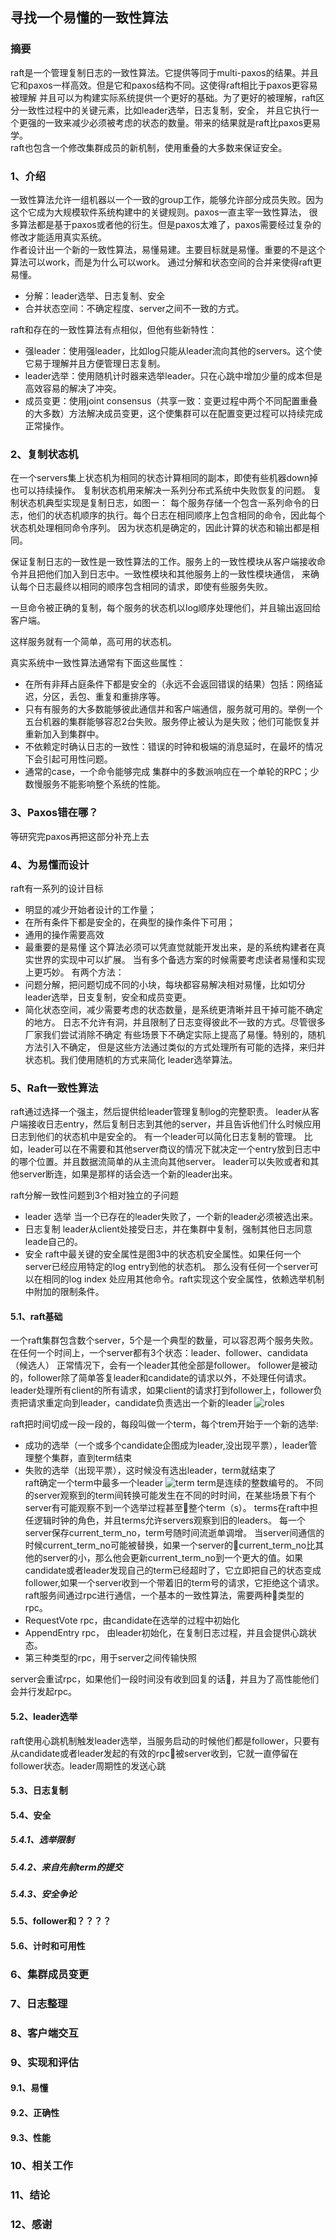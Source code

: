 ## 寻找一个易懂的一致性算法

### 摘要
raft是一个管理复制日志的一致性算法。它提供等同于multi-paxos的结果。并且它和paxos一样高效。但是它和paxos结构不同。这使得raft相比于paxos更容易被理解
并且可以为构建实际系统提供一个更好的基础。为了更好的被理解，raft区分一致性过程中的关键元素，比如leader选举，日志复制，安全，
并且它执行一个更强的一致来减少必须被考虑的状态的数量。带来的结果就是raft比paxos更易学。  
raft也包含一个修改集群成员的新机制，使用重叠的大多数来保证安全。

### 1、介绍
一致性算法允许一组机器以一个一致的group工作，能够允许部分成员失败。因为这个它成为大规模软件系统构建中的关键规则。paxos一直主宰一致性算法，
很多算法都是基于paxos或者他的衍生。但是paxos太难了，paxos需要经过复杂的修改才能适用真实系统。  
作者设计出一个新的一致性算法，易懂易建。主要目标就是易懂。重要的不是这个算法可以work，而是为什么可以work。
通过分解和状态空间的合并来使得raft更易懂。
* 分解：leader选举、日志复制、安全
* 合并状态空间：不确定程度、server之间不一致的方式。

raft和存在的一致性算法有点相似，但他有些新特性：
* 强leader：使用强leader，比如log只能从leader流向其他的servers。这个使它易于理解并且方便管理日志复制。
* leader选举：使用随机计时器来选举leader。只在心跳中增加少量的成本但是高效容易的解决了冲突。
* 成员变更：使用joint consensus（共享一致：变更过程中两个不同配置重叠的大多数）方法解决成员变更，这个使集群可以在配置变更过程可以持续完成正常操作。

### 2、复制状态机
在一个servers集上状态机为相同的状态计算相同的副本，即使有些机器down掉也可以持续操作。
复制状态机用来解决一系列分布式系统中失败恢复的问题。
复制状态机典型实现是复制日志，如图一：
每个服务存储一个包含一系列命令的日志，他们的状态机顺序的执行。每个日志在相同顺序上包含相同的命令，因此每个状态机处理相同命令序列。
因为状态机是确定的，因此计算的状态和输出都是相同。

保证复制日志的一致性是一致性算法的工作。服务上的一致性模块从客户端接收命令并且把他们加入到日志中。一致性模块和其他服务上的一致性模块通信，
来确认每个日志最终以相同的顺序包含相同的请求，即使有些服务失败。

一旦命令被正确的复制，每个服务的状态机以log顺序处理他们，并且输出返回给客户端。

这样服务就有一个简单，高可用的状态机。

真实系统中一致性算法通常有下面这些属性：
* 在所有非拜占庭条件下都是安全的（永远不会返回错误的结果）包括：网络延迟，分区，丢包、重复和重排序等。
* 只有有服务的大多数能够彼此通信并和客户端通信，服务就可用的。举例一个五台机器的集群能够容忍2台失败。服务停止被认为是失败；他们可能恢复并重新加入到集群中。
* 不依赖定时确认日志的一致性：错误的时钟和极端的消息延时，在最坏的情况下会引起可用性问题。
* 通常的case，一个命令能够完成 集群中的多数派响应在一个单轮的RPC；少数慢服务不能影响整个系统的性能。

### 3、Paxos错在哪？
等研究完paxos再把这部分补充上去
### 4、为易懂而设计
raft有一系列的设计目标
* 明显的减少开始者设计的工作量；
* 在所有条件下都是安全的，在典型的操作条件下可用；
* 通用的操作需要高效
* 最重要的是易懂
这个算法必须可以凭直觉就能开发出来，是的系统构建者在真实世界的实现中可以扩展。
当有多个备选方案的时候需要考虑读者易懂和实现上更巧妙。
有两个方法：
* 问题分解，把问题切成不同的小块，每块都容易解决相对易懂，比如切分leader选举，日支复制，安全和成员变更。
* 简化状态空间，减少需要考虑的状态数量，是系统更清晰并且干掉可能不确定的地方。
  日志不允许有洞，并且限制了日志变得彼此不一致的方式。尽管很多厂家我们尝试消除不确定
  有些场景下不确定实际上提高了易懂。特别的，随机方法引入不确定，
  但是这些方法通过类似的方式处理所有可能的选择，来归并状态机。我们使用随机的方式来简化
  leader选举算法。

### 5、Raft一致性算法
raft通过选择一个强主，然后提供给leader管理复制log的完整职责。
leader从客户端接收日志entry，然后复制日志到其他的server，并且告诉他们什么时候应用日志到他们的状态机中是安全的。
有一个leader可以简化日志复制的管理。
比如，leader可以在不需要和其他server商议的情况下就决定一个entry放到日志中的哪个位置。并且数据流简单的从主流向其他server。
leader可以失败或者和其他server断连，如果是那样的话会选一个新的leader出来。

raft分解一致性问题到3个相对独立的子问题
* leader 选举
  当一个已存在的leader失败了，一个新的leader必须被选出来。
* 日志复制
  leader从client处接受日志，并在集群中复制，强制其他日志同意leade自己的。
* 安全
  raft中最关键的安全属性是图3中的状态机安全属性。如果任何一个server已经应用特定的log entry到他的状态机。
  那么没有任何一个server可以在相同的log index 处应用其他命令。raft实现这个安全属性，依赖选举机制中附加的限制条件。

#### 5.1、raft基础
一个raft集群包含数个server，5个是一个典型的数量，可以容忍两个服务失败。
在任何一个时间上，一个server都有3个状态：leader、follower、candidata （候选人）
正常情况下，会有一个leader其他全部是follower。
follower是被动的，follower除了简单答复leader和candidate的请求以外，不处理任何请求。
leader处理所有client的所有请求，如果client的请求打到follower上，follower负责把请求重定向到leader，candidate负责选出一个新的leader
![roles](../../images/raft/roles.png)

raft把时间切成一段一段的，每段叫做一个term，每个trem开始于一个新的选举:
* 成功的选举（一个或多个candidate企图成为leader,没出现平票），leader管理整个集群，直到term结束
* 失败的选举（出现平票），这时候没有选出leader，term就结束了   
raft确定一个term中最多一个leader
![term](../../images/raft/term.png)
term是连续的整数编号的。
不同的server观察到的term间转换可能发生在不同的时时间，在某些场景下有个server有可能观察不到一个选举过程甚至整个term（s）。
terms在raft中担任逻辑时钟的角色，并且terms允许servers观察到旧的leaders。
每一个server保存current_term_no，term号随时间流逝单调增。
当server间通信的时候current_term_no可能被替换，如果一个server的current_term_no比其他的server的小，那么他会更新current_term_no到一个更大的值。如果candidate或者leader发现自己的term已经超时了，它立即把自己的状态变成follower,如果一个server收到一个带着旧的term号的请求，它拒绝这个请求。
raft服务间通过rpc进行通信，一个基本的一致性算法，需要两种类型的rpc。
* RequestVote rpc，由candidate在选举的过程中初始化
* AppendEntry rpc， 由leader初始化，在复制日志过程，并且会提供心跳状态。
* 第三种类型的rpc，用于server之间传输快照

server会重试rpc，如果他们一段时间没有收到回复的话，并且为了高性能他们会并行发起rpc。
#### 5.2、leader选举
raft使用心跳机制触发leader选举，当服务启动的时候他们都是follower，只要有从candidate或者leader发起的有效的rpc被server收到，它就一直停留在follower状态。leader周期性的发送心跳
#### 5.3、日志复制
#### 5.4、安全
##### 5.4.1、选举限制
##### 5.4.2、来自先前term的提交
##### 5.4.3、安全争论
#### 5.5、follower和？？？？
#### 5.6、计时和可用性

### 6、集群成员变更

### 7、日志整理

### 8、客户端交互

### 9、实现和评估
#### 9.1、易懂
#### 9.2、正确性
#### 9.3、性能

### 10、相关工作

### 11、结论

### 12、感谢

